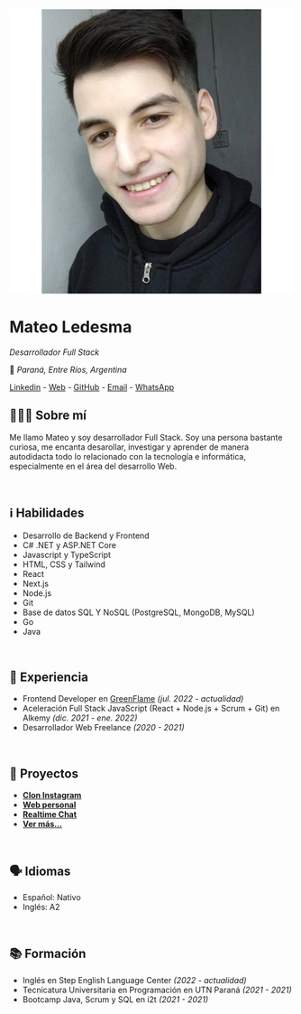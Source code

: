 <div class="cv-header">
<img src="https://raw.githubusercontent.com/mateo-14/personal-web-data/main/about/profile.jpg" alt="Profile" class="cv-profile-img"></img>

<div>

# Mateo Ledesma

_Desarrollador Full Stack_

📍 _Paraná, Entre Ríos, Argentina_

[Linkedin](https://www.linkedin.com/in/mateo-ledesma 'https://www.linkedin.com/in/mateo-ledesma') _-_ [Web](https://mateoledesma.vercel.app 'https://mateoledesma.vercel.app/') _-_ [GitHub](https://github.com/mateo-14 'https://github.com/mateo-14') _-_ [Email](mailto:mateo.14.ledesma@gmail.com 'mateo.14.ledesma@gmail.com') _-_ [WhatsApp](https://wa.me/5493435047916 '+54 9 343 5047916')

</div>

</div>

## 🧑🏻‍💻 Sobre mí

Me llamo Mateo y soy desarrollador Full Stack. Soy una persona bastante curiosa, me encanta desarollar, investigar y aprender de manera autodidacta todo lo relacionado con la tecnología e informática, especialmente en el área del desarrollo Web.

<br/>

## ℹ️ Habilidades

- Desarrollo de Backend y Frontend
- C# .NET y ASP.NET Core
- Javascript y TypeScript
- HTML, CSS y Tailwind
- React
- Next.js
- Node.js
- Git
- Base de datos SQL Y NoSQL (PostgreSQL, MongoDB, MySQL)
- Go
- Java

<br/>

## 💼 Experiencia
- Frontend Developer en [GreenFlame](https://www.linkedin.com/company/green-flame-creative-studio 'https://www.linkedin.com/company/green-flame-creative-studio') _(jul. 2022 - actualidad)_
- Aceleración Full Stack JavaScript (React + Node.js + Scrum + Git) en Alkemy _(dic. 2021 - ene. 2022)_
- Desarrollador Web Freelance _(2020 - 2021)_

<br/>

## 📂 Proyectos

- **[Clon Instagram](https://instagramclon.netlify.app/)**
- **[Web personal](https://mateoledesma.vercel.app/)**
- **[Realtime Chat](https://mateo-14.github.io/react-node-chat-frontend/)**
- **[Ver más...](https://mateoledesma.vercel.app/projects)**

<br/>

## 🗣️ Idiomas

- Español: Nativo
- Inglés: A2

<br/>

## 📚 Formación

- Inglés en Step English Language Center _(2022 - actualidad)_
- Tecnicatura Universitaria en Programación en UTN Paraná _(2021 - 2021)_
- Bootcamp Java, Scrum y SQL en i2t _(2021 - 2021)_
